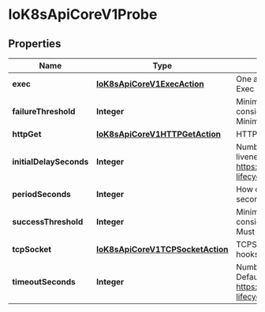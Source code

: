 
# IoK8sApiCoreV1Probe

## Properties
Name | Type | Description | Notes
------------ | ------------- | ------------- | -------------
**exec** | [**IoK8sApiCoreV1ExecAction**](IoK8sApiCoreV1ExecAction.md) | One and only one of the following should be specified. Exec specifies the action to take. |  [optional]
**failureThreshold** | **Integer** | Minimum consecutive failures for the probe to be considered failed after having succeeded. Defaults to 3. Minimum value is 1. |  [optional]
**httpGet** | [**IoK8sApiCoreV1HTTPGetAction**](IoK8sApiCoreV1HTTPGetAction.md) | HTTPGet specifies the http request to perform. |  [optional]
**initialDelaySeconds** | **Integer** | Number of seconds after the container has started before liveness probes are initiated. More info: https://kubernetes.io/docs/concepts/workloads/pods/pod-lifecycle#container-probes |  [optional]
**periodSeconds** | **Integer** | How often (in seconds) to perform the probe. Default to 10 seconds. Minimum value is 1. |  [optional]
**successThreshold** | **Integer** | Minimum consecutive successes for the probe to be considered successful after having failed. Defaults to 1. Must be 1 for liveness and startup. Minimum value is 1. |  [optional]
**tcpSocket** | [**IoK8sApiCoreV1TCPSocketAction**](IoK8sApiCoreV1TCPSocketAction.md) | TCPSocket specifies an action involving a TCP port. TCP hooks not yet supported |  [optional]
**timeoutSeconds** | **Integer** | Number of seconds after which the probe times out. Defaults to 1 second. Minimum value is 1. More info: https://kubernetes.io/docs/concepts/workloads/pods/pod-lifecycle#container-probes |  [optional]



